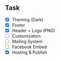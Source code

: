 ## Task

- [x] Theming (Dark)
- [x] Footer
- [x] Header + Logo (PNG)
- [ ] Customization
- [ ] Mailing System
- [ ] Facebook Embed
- [x] Hosting & Publish
